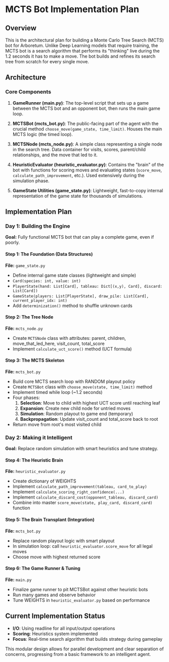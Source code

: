 # MCTS Bot Implementation Plan

## Overview

This is the architectural plan for building a Monte Carlo Tree Search (MCTS) bot for Arboretum. Unlike Deep Learning models that require training, the MCTS bot is a search algorithm that performs its "thinking" live during the 1.2 seconds it has to make a move. The bot builds and refines its search tree from scratch for every single move.

## Architecture

### Core Components

1. **GameRunner (main.py)**: The top-level script that sets up a game between the MCTS bot and an opponent bot, then runs the main game loop.

2. **MCTSBot (mcts_bot.py)**: The public-facing part of the agent with the crucial method `choose_move(game_state, time_limit)`. Houses the main MCTS logic (the timed loop).

3. **MCTSNode (mcts_node.py)**: A simple class representing a single node in the search tree. Data container for visits, scores, parent/child relationships, and the move that led to it.

4. **HeuristicEvaluator (heuristic_evaluator.py)**: Contains the "brain" of the bot with functions for scoring moves and evaluating states (`score_move`, `calculate_path_improvement`, etc.). Used extensively during the simulation phase.

5. **GameState Utilities (game_state.py)**: Lightweight, fast-to-copy internal representation of the game state for thousands of simulations.

## Implementation Plan

### Day 1: Building the Engine

**Goal:** Fully functional MCTS bot that can play a complete game, even if poorly.

#### Step 1: The Foundation (Data Structures)
**File:** `game_state.py`
- Define internal game state classes (lightweight and simple)
- `Card(species: int, value: int)`
- `PlayerState(hand: List[Card], tableau: Dict[(x,y), Card], discard: List[Card])`
- `GameState(players: List[PlayerState], draw_pile: List[Card], current_player_idx: int)`
- Add `determinization()` method to shuffle unknown cards

#### Step 2: The Tree Node
**File:** `mcts_node.py`
- Create `MCTSNode` class with attributes: parent, children, move_that_led_here, visit_count, total_score
- Implement `calculate_uct_score()` method (UCT formula)

#### Step 3: The MCTS Skeleton
**File:** `mcts_bot.py`
- Build core MCTS search loop with RANDOM playout policy
- Create `MCTSBot` class with `choose_move(state, time_limit)` method
- Implement timed while loop (~1.2 seconds)
- Four phases:
  1. **Selection**: Move to child with highest UCT score until reaching leaf
  2. **Expansion**: Create new child node for untried moves
  3. **Simulation**: Random playout to game end (temporary)
  4. **Backpropagation**: Update visit_count and total_score back to root
- Return move from root's most visited child

### Day 2: Making it Intelligent

**Goal:** Replace random simulation with smart heuristics and tune strategy.

#### Step 4: The Heuristic Brain
**File:** `heuristic_evaluator.py`
- Create dictionary of WEIGHTS
- Implement `calculate_path_improvement(tableau, card_to_play)`
- Implement `calculate_scoring_right_confidence(...)`
- Implement `calculate_discard_cost(opponent_tableau, discard_card)`
- Combine into master `score_move(state, play_card, discard_card)` function

#### Step 5: The Brain Transplant (Integration)
**File:** `mcts_bot.py`
- Replace random playout logic with smart playout
- In simulation loop: call `heuristic_evaluator.score_move` for all legal moves
- Choose move with highest returned score

#### Step 6: The Game Runner & Tuning
**File:** `main.py`
- Finalize game runner to pit MCTSBot against other heuristic bots
- Run many games and observe behavior
- Tune WEIGHTS in `heuristic_evaluator.py` based on performance

## Current Implementation Status

- **I/O**: Using readline for all input/output operations
- **Scoring**: Heuristics system implemented
- **Focus**: Real-time search algorithm that builds strategy during gameplay

This modular design allows for parallel development and clear separation of concerns, progressing from a basic framework to an intelligent agent.